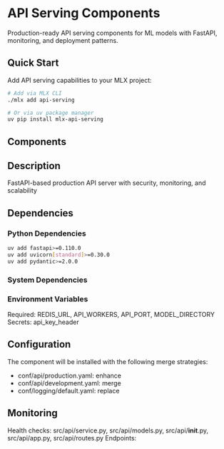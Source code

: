 # API Serving Components

Production-ready API serving components for ML models with FastAPI, monitoring, and deployment patterns.

## Quick Start

Add API serving capabilities to your MLX project:

```bash
# Add via MLX CLI
./mlx add api-serving

# Or via uv package manager  
uv pip install mlx-api-serving
```

## Components

## Description
FastAPI-based production API server with security, monitoring, and scalability

## Dependencies

### Python Dependencies
```bash
uv add fastapi>=0.110.0
uv add uvicorn[standard]>=0.30.0
uv add pydantic>=2.0.0
```

### System Dependencies


### Environment Variables
Required: REDIS_URL, API_WORKERS, API_PORT, MODEL_DIRECTORY
Secrets: api_key_header

## Configuration
The component will be installed with the following merge strategies:
- conf/api/production.yaml: enhance
- conf/api/development.yaml: merge
- conf/logging/default.yaml: replace

## Monitoring
Health checks: src/api/service.py, src/api/models.py, src/api/__init__.py, src/api/app.py, src/api/routes.py
Endpoints: 
